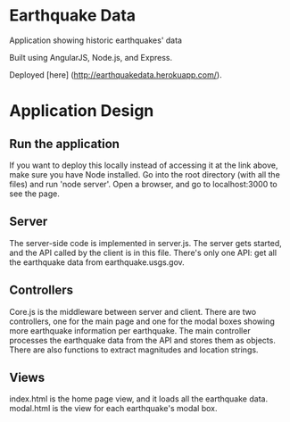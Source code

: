 # Earthquake Data
Application showing historic earthquakes' data

Built using AngularJS, Node.js, and Express.

Deployed [here] (http://earthquakedata.herokuapp.com/).

Application Design
===========
## Run the application
If you want to deploy this locally instead of accessing it at the link above, make sure you have Node installed. Go into the root directory (with all the files) and run 'node server'. Open a browser, and go to localhost:3000 to see the page.

## Server
The server-side code is implemented in server.js. The server gets started, and the API called by the client is in this file. There's only one API: get all the earthquake data from earthquake.usgs.gov.

## Controllers
Core.js is the middleware between server and client. There are two controllers, one for the main page and one for the modal boxes showing more earthquake information per earthquake. The main controller processes the earthquake data from the API and stores them as objects. There are also functions to extract magnitudes and location strings.

## Views
index.html is the home page view, and it loads all the earthquake data. modal.html is the view for each earthquake's modal box. 
